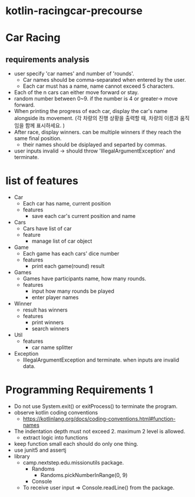 # kotlin-racingcar-precourse

# Car Racing

## requirements analysis
- user specify 'car names' and number of 'rounds'.
  - Car names should be comma-separated when entered by the user.
  - Each car must has a name, name cannot exceed 5 characters.
- Each of the n cars can either move forward or stay.
- random number between 0~9. if the number is 4 or greater-> move forward.
- When printing the progress of each car, display the car's name alongside its movement.
  (각 차량의 진행 상황을 출력할 때, 차량의 이름과 움직임을 함께 표시하세요.
  )
- After race, display winners. can be multiple winners if they reach the same final position.
  - their names should be dsiplayed and separted by commas.
- user inputs invalid -> should throw 'IllegalArgumentException' and terminate.

# list of features
- Car
  - Each car has name, current position
  - features
    - save each car's current position and name
- Cars
  - Cars have list of car
  - feature
    - manage list of car object
- Game
  - Each game has each cars' dice number
  - features
    - print each game(round) result
- Games
  - Games have participants name, how many rounds.
  - features
    - input how many rounds be played
    - enter player names
- Winner
  - result has winners
  - features
    - print winners
    - search winners
- Util
  - features
    - car name splitter
- Exception
  - IllegalArgumentException and terminate. when inputs are invalid data.

# Programming Requirements 1
- Do not use System.exit() or exitProcess() to terminate the program.
- observe kotlin coding conventions
  - https://kotlinlang.org/docs/coding-conventions.html#function-names
- The indentation depth must not exceed 2. maximum 2 level is allowed.
  - extract logic into functions
- keep function small each should do only one thing.
- use junit5 and assertj
- library
  - camp.nextstep.edu.missionutils package.
    - Randoms
      - Randoms.pickNumberInRange(0, 9)
    - Console
  - To receive user input => Console.readLine() from the package.